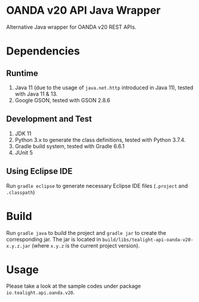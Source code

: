OANDA v20 API Java Wrapper
==========================

Alternative Java wrapper for OANDA v20 REST APIs.

# Dependencies
## Runtime
1. Java 11 (due to the usage of `java.net.http` introduced in Java 11), tested with Java 11 & 13.
2. Google GSON, tested with GSON 2.8.6

## Development and Test
1. JDK 11
2. Python 3.x to generate the class definitions, tested with Python 3.7.4.
3. Gradle build system, tested with Gradle 6.6.1
4. JUnit 5

## Using Eclipse IDE
Run `gradle eclipse` to generate necessary Eclipse IDE files (`.project` and `.classpath`)

# Build
Run `gradle java` to build the project and `gradle jar` to create the corresponding jar. The jar is located in `build/libs/tealight-api-oanda-v20-x.y.z.jar` (where `x.y.z` is the current project version).

# Usage
Please take a look at the sample codes under package `io.tealight.api.oanda.v20`.
